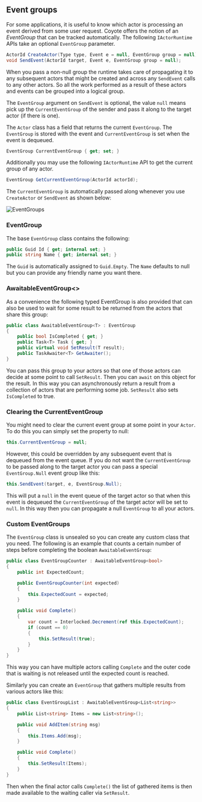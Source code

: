 ## Event groups

For some applications, it is useful to know which actor is processing an event derived from some
user request. Coyote offers the notion of an _EventGroup_ that can be tracked automatically. The
following `IActorRuntime` APIs take an optional `EventGroup` parameter.

```csharp
ActorId CreateActor(Type type, Event e = null, EventGroup group = null);
void SendEvent(ActorId target, Event e, EventGroup group = null);
```

When you pass a non-null group the runtime takes care of propagating it to any subsequent actors
that might be created and across any `SendEvent` calls to any other actors. So all the work
performed as a result of these actors and events can be grouped into a logical group.

The `EventGroup` argument on `SendEvent` is optional, the value `null` means pick up the
`CurrentEventGroup` of the sender and pass it along to the target actor (if there is one).

The `Actor` class has a field that returns the current `EventGroup`. The `EventGroup` is stored
with the event and `CurrentEventGroup` is set when the event is dequeued.

```csharp
EventGroup CurrentEventGroup { get; set; }
```

Additionally you may use the following `IActorRuntime` API to get the current group of any actor.

```csharp
EventGroup GetCurrentEventGroup(ActorId actorId);
```

The `CurrentEventGroup` is automatically passed along whenever you use `CreateActor` or `SendEvent`
as shown below:

![EventGroups](../../assets/images/EventGroups.svg)

### EventGroup

The base `EventGroup` class contains the following:

```csharp
public Guid Id { get; internal set; }
public string Name { get; internal set; }
```

The `Guid` is automatically assigned to `Guid.Empty`. The `Name` defaults to null but you can
provide any friendly name you want there.

### AwaitableEventGroup<<T>>

As a convenience the following typed EventGroup is also provided that can also be used to wait for
some result to be returned from the actors that share this group:

```csharp
public class AwaitableEventGroup<T> : EventGroup
{
    public bool IsCompleted { get; }
    public Task<T> Task { get; }
    public virtual void SetResult(T result);
    public TaskAwaiter<T> GetAwaiter();
}
```

You can pass this group to your actors so that one of those actors can decide at some point to call
`SetResult`. Then you can `await` on this object for the result. In this way you can asynchronously
return a result from a collection of actors that are performing some job. `SetResult` also sets
`IsCompleted` to true.

### Clearing the CurrentEventGroup

You might need to clear the current event group at some point in your `Actor`. To do this you can
simply set the property to null:

```csharp
this.CurrentEventGroup = null;
```

However, this could be overridden by any subsequent event that is dequeued from the event queue. If
you do not want the `CurrentEventGroup` to be passed along to the target actor you can pass a
special `EventGroup.Null` event group like this:

```csharp
this.SendEvent(target, e, EventGroup.Null);
```

This will put a `null` in the event queue of the target actor so that when this event is dequeued
the `CurrentEventGroup` of the target actor will be set to `null`.  In this way then you can propagate
a null `EventGroup` to all your actors.

### Custom EventGroups

The `EventGroup` class is unsealed so you can create any custom class that you need. The following
is an example that counts a certain number of steps before completing the boolean
`AwaitableEventGroup`:

```csharp
public class EventGroupCounter : AwaitableEventGroup<bool>
{
    public int ExpectedCount;

    public EventGroupCounter(int expected)
    {
        this.ExpectedCount = expected;
    }

    public void Complete()
    {
        var count = Interlocked.Decrement(ref this.ExpectedCount);
        if (count == 0)
        {
            this.SetResult(true);
        }
    }
}
```

This way you can have multiple actors calling `Complete` and the outer code that is waiting is not
released until the expected count is reached.

Similarly you can create an `EventGroup` that gathers multiple results from various actors like this:

```csharp
public class EventGroupList : AwaitableEventGroup<List<string>>
{
    public List<string> Items = new List<string>();

    public void AddItem(string msg)
    {
        this.Items.Add(msg);
    }

    public void Complete()
    {
        this.SetResult(Items);
    }
}
```

Then when the final actor calls `Complete()` the list of gathered items is then made available to the
waiting caller via `SetResult`.
